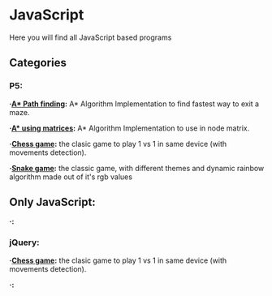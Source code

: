 # JavaScript

Here you will find all JavaScript based programs 

## Categories

### P5:

**·[A* Path finding](https://github.com/Jkutkut/Js_Path-finding):** A* Algorithm Implementation to find fastest way to exit a maze.

**·[A* using matrices](https://github.com/Jkutkut/Js_A-Star_Matix_Based):** A* Algorithm Implementation to use in node matrix.

**·[Chess game](https://github.com/Jkutkut/Js_Chess-Game):** the clasic game to play 1 vs 1 in same device (with movements detection).

**·[Snake game](https://github.com/Jkutkut/Js_Snake-Game):** the classic game, with different themes and dynamic rainbow algorithm made out of it's rgb values


## Only JavaScript:
**·[]():**


### jQuery:

**·[Chess game](https://github.com/Jkutkut/Js_Chess-Game):** the clasic game to play 1 vs 1 in same device (with movements detection).




**·[]():**
